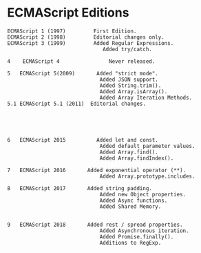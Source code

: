 # ECMAScript Editions



	ECMAScript 1 (1997)	        First Edition.
	ECMAScript 2 (1998)	        Editorial changes only.
	ECMAScript 3 (1999)	        Added Regular Expressions.
                                   Added try/catch.  
  `4	ECMAScript 4	            Never released.`  



	5	ECMAScript 5(2009)       Added "strict mode".
							      Added JSON support.
                                  Added String.trim().
                                  Added Array.isArray().
                                  Added Array Iteration Methods.
	5.1	ECMAScript 5.1 (2011)  Editorial changes.  





    6	ECMAScript 2015          Added let and const.
		                          Added default parameter values.
                                  Added Array.find().
                                  Added Array.findIndex().

    7	ECMAScript 2016	      Added exponential operator (**).
                                  Added Array.prototype.includes.

    8	ECMAScript 2017	      Added string padding.
                                  Added new Object properties.
                                  Added Async functions.
                                  Added Shared Memory.


    9	ECMAScript 2018	      Added rest / spread properties.
                                  Added Asynchronous iteration.
                                  Added Promise.finally().
                                  Additions to RegExp.
